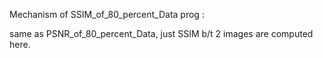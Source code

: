 Mechanism of SSIM_of_80_percent_Data prog :

same as PSNR_of_80_percent_Data, just SSIM b/t 2 images are computed here.

